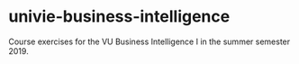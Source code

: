 # univie-business-intelligence
Course exercises for the VU Business Intelligence I in the summer semester 2019.
